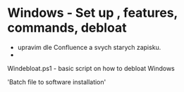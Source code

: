 # Windows - Set up , features, commands, debloat

<!-- I need to find out why I dont have here my documentation as is needed. -->

- upravim dle Confluence a svych starych zapisku.
- 
Windebloat.ps1 - basic script on how to debloat Windows

'Batch file to software installation'

